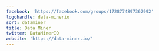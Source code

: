 ```yaml
---
facebook: 'https://facebook.com/groups/1728774897362992'
logohandle: data-minerio
sort: dataminer
title: Data Miner
twitter: DataMinerIO
website: 'https://data-miner.io/'
---
```

